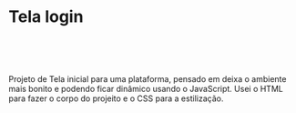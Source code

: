 <h1>Tela login</h1>
<br>
<br>
<br>
<p>Projeto de Tela inicial para uma plataforma, pensado em deixa o ambiente mais bonito e podendo ficar dinâmico usando o JavaScript. Usei o HTML para fazer o corpo do projeito e o CSS para a estilização.</p>
